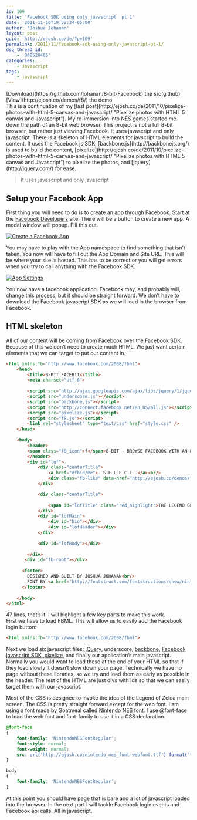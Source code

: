 ```yaml
---
id: 109
title: 'Facebook SDK using only javascript  pt 1'
date: '2011-11-10T19:52:34-05:00'
author: 'Joshua Johanan'
layout: post
guid: 'http://ejosh.co/de/?p=109'
permalink: /2011/11/facebook-sdk-using-only-javascript-pt-1/
dsq_thread_id:
    - '848520465'
categories:
    - Javascript
tags:
    - javascript
---
```


<div class="action-button">[Download](https://github.com/johanan/8-bit-Facebook) the src(github)</div><div class="action-button">[View](http://ejosh.co/demos/f8/) the demo</div>This is a continuation of my [last post](http://ejosh.co/de/2011/10/pixelize-photos-with-html-5-canvas-and-javascript/ "Pixelize photos with HTML 5 canvas and Javascript"). My re-immersion into NES games started me down the path of an 8-bit web browser. This project is not a full 8-bit browser, but rather just viewing Facebook. It uses javascript and only javascript. There is a skeleton of HTML elements for javscript to build the content. It uses the Facebook js SDK, [backbone.js](http://backbonejs.org/) is used to build the content, [pixelize](http://ejosh.co/de/2011/10/pixelize-photos-with-html-5-canvas-and-javascript/ "Pixelize photos with HTML 5 canvas and Javascript") to pixelize the photos, and [jquery](http://jquery.com/) for ease.

> It uses javascript and only javascript

## Setup your Facebook App

First thing you will need to do is to create an app through Facebook. Start at the [Facebook Developers](https://developers.facebook.com/apps) site. There will be a button to create a new app. A modal window will popup. Fill this out.

[![](http://ejosh.co/de/wp-content/uploads/2011/11/fb-app.png "Create a Facebook App")](http://ejosh.co/de/wp-content/uploads/2011/11/fb-app.png)

You may have to play with the App namespace to find something that isn’t taken. You now will have to fill out the App Domain and Site URL. This will be where your site is hosted. This has to be correct or you will get errors when you try to call anything with the Facebook SDK.

[![](http://ejosh.co/de/wp-content/uploads/2011/11/fb-app-settings.png "App Settings")](http://ejosh.co/de/wp-content/uploads/2011/11/fb-app-settings.png)

You now have a facebook application. Facebook may, and probably will, change this process, but it should be straight forward. We don’t have to download the Facebook javascript SDK as we will load in the browser from Facebook.

## HTML skeleton

All of our content will be coming from Facebook over the Facebook SDK. Because of this we don’t need to create much HTML. We just want certain elements that we can target to put our content in.

```html
<html xmlns:fb="http://www.facebook.com/2008/fbml"> 
    <head>  
        <title>8-BIT FACEBIT</title>  
        <meta charset="utf-8">  
  
        <script src="http://ajax.googleapis.com/ajax/libs/jquery/1/jquery.min.js"></script>  
		<script src="underscore.js"></script>
        <script src="backbone.js"></script>
       	<script src="http://connect.facebook.net/en_US/all.js"></script>
       	<script src="pixelize.js"></script>
       	<script src="f8.js"></script>
  		<link rel="stylesheet" type="text/css" href="style.css" />
    </head>  
  
    <body>  
    	<header>
        <span class="f8_icon">f</span>8-BIT - BROWSE FACEBOOK WITH AN 8-BIT BROWSER
        </header>
        <div id="lof">
        	<div class="centerTitle">
				<a href="#fbid/me">- S E L E C T -</a><br/>
				<div class="fb-like" data-href="http://ejosh.co/demos/f8" data-send="false" data-layout="button_count" data-width="100" data-show-faces="false"></div>
        	</div>

        	<div class="centerTitle">
        	
        		<span id="lofTitle" class="red_highlight">THE LEGEND OF FACEBOOK</span>
        	</div>
	        <div id="lofMain">
	        	<div id="bio"></div>
		        <div id="lofHeader"></div>
	        </div>
	        
	        <div id="lofBody"></div>
	        
        </div>
       <div id="fb-root"></div>
      
      <footer>
      	DESIGNED AND BUILT BY JOSHUA JOHANAN<br/>
		FONT BY <a href="http://fontstruct.com/fontstructions/show/nintendo_nes_font">GOATMEAL</a>
      </footer>
      
    </body>  
</html> 
```

47 lines, that’s it. I will highlight a few key parts to make this work.  
First we have to load FBML. This will allow us to easily add the Facebook login button:

```html
<html xmlns:fb="http://www.facebook.com/2008/fbml"> 
```

Next we load six javascript files:[ jQuery](http://jquery.com), underscore, [backbone](http://documentcloud.github.com/backbone/), [Facebook javascript SDK](https://github.com/facebook/connect-js),[ pixelize](https://github.com/johanan/pixelize), and finally our application’s main javascript. Normally you would want to load these at the end of your HTML so that if they load slowly it doesn’t slow down your page. Technically we have no page without these libraries, so we try and load them as early as possible in the header. The rest of the HTML are just divs with ids so that we can easily target them with our javascript.

Most of the CSS is designed to invoke the idea of the Legend of Zelda main screen. The CSS is pretty straight forward except for the web font. I am using a font made by Goatmeal called [Nintendo NES font](http://fontstruct.com/fontstructions/show/nintendo_nes_font). I use @font-face to load the web font and font-family to use it in a CSS declaration.

```css
@font-face 
{
	font-family: 'NintendoNESFontRegular';
	font-style: normal;
	font-weight: normal;
	src: url('http://ejosh.co/nintendo_nes_font-webfont.ttf') format('truetype');
}

body
{
	font-family: 'NintendoNESFontRegular';
}
```

At this point you should have page that is bare and a lot of javascript loaded into the browser. In the next part I will tackle Facebook login events and Facebook api calls. All in javascript.

</body></html>